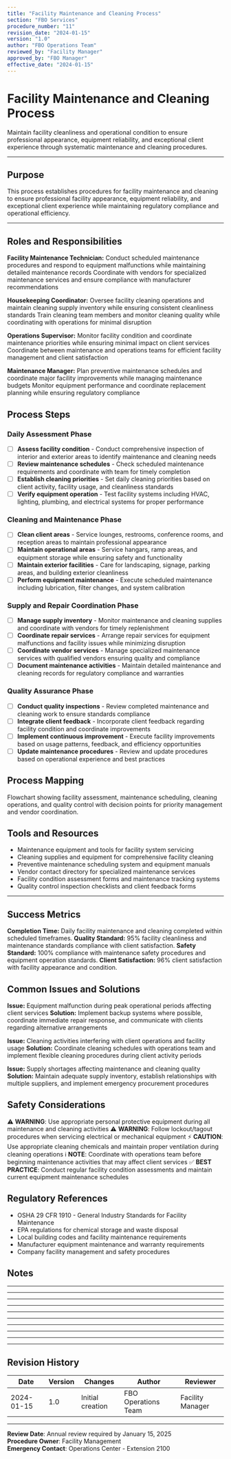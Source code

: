 ```yaml
---
title: "Facility Maintenance and Cleaning Process"
section: "FBO Services"
procedure_number: "11"
revision_date: "2024-01-15"
version: "1.0"
author: "FBO Operations Team"
reviewed_by: "Facility Manager"
approved_by: "FBO Manager"
effective_date: "2024-01-15"
---
```


# Facility Maintenance and Cleaning Process

Maintain facility cleanliness and operational condition to ensure professional appearance, equipment reliability, and exceptional client experience through systematic maintenance and cleaning procedures.

_____________________________________________________________________________________________

## Purpose

This process establishes procedures for facility maintenance and cleaning to ensure professional facility appearance, equipment reliability, and exceptional client experience while maintaining regulatory compliance and operational efficiency.

_____________________________________________________________________________________________

## Roles and Responsibilities

**Facility Maintenance Technician:**
Conduct scheduled maintenance procedures and respond to equipment malfunctions while maintaining detailed maintenance records
Coordinate with vendors for specialized maintenance services and ensure compliance with manufacturer recommendations

**Housekeeping Coordinator:**
Oversee facility cleaning operations and maintain cleaning supply inventory while ensuring consistent cleanliness standards
Train cleaning team members and monitor cleaning quality while coordinating with operations for minimal disruption

**Operations Supervisor:**
Monitor facility condition and coordinate maintenance priorities while ensuring minimal impact on client services
Coordinate between maintenance and operations teams for efficient facility management and client satisfaction

**Maintenance Manager:**
Plan preventive maintenance schedules and coordinate major facility improvements while managing maintenance budgets
Monitor equipment performance and coordinate replacement planning while ensuring regulatory compliance

## Process Steps

### Daily Assessment Phase

- [ ] **Assess facility condition** - Conduct comprehensive inspection of interior and exterior areas to identify maintenance and cleaning needs
- [ ] **Review maintenance schedules** - Check scheduled maintenance requirements and coordinate with team for timely completion
- [ ] **Establish cleaning priorities** - Set daily cleaning priorities based on client activity, facility usage, and cleanliness standards
- [ ] **Verify equipment operation** - Test facility systems including HVAC, lighting, plumbing, and electrical systems for proper performance

### Cleaning and Maintenance Phase

- [ ] **Clean client areas** - Service lounges, restrooms, conference rooms, and reception areas to maintain professional appearance
- [ ] **Maintain operational areas** - Service hangars, ramp areas, and equipment storage while ensuring safety and functionality
- [ ] **Maintain exterior facilities** - Care for landscaping, signage, parking areas, and building exterior cleanliness
- [ ] **Perform equipment maintenance** - Execute scheduled maintenance including lubrication, filter changes, and system calibration

### Supply and Repair Coordination Phase

- [ ] **Manage supply inventory** - Monitor maintenance and cleaning supplies and coordinate with vendors for timely replenishment
- [ ] **Coordinate repair services** - Arrange repair services for equipment malfunctions and facility issues while minimizing disruption
- [ ] **Coordinate vendor services** - Manage specialized maintenance services with qualified vendors ensuring quality and compliance
- [ ] **Document maintenance activities** - Maintain detailed maintenance and cleaning records for regulatory compliance and warranties

### Quality Assurance Phase

- [ ] **Conduct quality inspections** - Review completed maintenance and cleaning work to ensure standards compliance
- [ ] **Integrate client feedback** - Incorporate client feedback regarding facility condition and coordinate improvements
- [ ] **Implement continuous improvement** - Execute facility improvements based on usage patterns, feedback, and efficiency opportunities
- [ ] **Update maintenance procedures** - Review and update procedures based on operational experience and best practices

## Process Mapping

Flowchart showing facility assessment, maintenance scheduling, cleaning operations, and quality control with decision points for priority management and vendor coordination.

## Tools and Resources

- Maintenance equipment and tools for facility system servicing
- Cleaning supplies and equipment for comprehensive facility cleaning
- Preventive maintenance scheduling system and equipment manuals
- Vendor contact directory for specialized maintenance services
- Facility condition assessment forms and maintenance tracking systems
- Quality control inspection checklists and client feedback forms

_____________________________________________________________________________________________

## Success Metrics

**Completion Time:** Daily facility maintenance and cleaning completed within scheduled timeframes.
**Quality Standard:** 95% facility cleanliness and maintenance standards compliance with client satisfaction.
**Safety Standard:** 100% compliance with maintenance safety procedures and equipment operation standards.
**Client Satisfaction:** 96% client satisfaction with facility appearance and condition.

## Common Issues and Solutions

**Issue:** Equipment malfunction during peak operational periods affecting client services
**Solution:** Implement backup systems where possible, coordinate immediate repair response, and communicate with clients regarding alternative arrangements

**Issue:** Cleaning activities interfering with client operations and facility usage
**Solution:** Coordinate cleaning schedules with operations team and implement flexible cleaning procedures during client activity periods

**Issue:** Supply shortages affecting maintenance and cleaning quality
**Solution:** Maintain adequate supply inventory, establish relationships with multiple suppliers, and implement emergency procurement procedures

## Safety Considerations

⚠️ **WARNING**: Use appropriate personal protective equipment during all maintenance and cleaning activities
⚠️ **WARNING**: Follow lockout/tagout procedures when servicing electrical or mechanical equipment
⚡ **CAUTION**: Use appropriate cleaning chemicals and maintain proper ventilation during cleaning operations
ℹ️ **NOTE**: Coordinate with operations team before beginning maintenance activities that may affect client services
✅ **BEST PRACTICE**: Conduct regular facility condition assessments and maintain current equipment maintenance schedules

## Regulatory References

- OSHA 29 CFR 1910 - General Industry Standards for Facility Maintenance
- EPA regulations for chemical storage and waste disposal
- Local building codes and facility maintenance requirements
- Manufacturer equipment maintenance and warranty requirements
- Company facility management and safety procedures

## Notes

___________________________________________________________________________________
___________________________________________________________________________________
___________________________________________________________________________________
___________________________________________________________________________________
___________________________________________________________________________________
___________________________________________________________________________________
___________________________________________________________________________________
___________________________________________________________________________________
___________________________________________________________________________________
___________________________________________________________________________________

## Revision History

| Date | Version | Changes | Author | Reviewer |
|---|---|---|-----|----|
| 2024-01-15 | 1.0 | Initial creation | FBO Operations Team | Facility Manager |

---
**Review Date**: Annual review required by January 15, 2025  
**Procedure Owner**: Facility Management  
**Emergency Contact**: Operations Center - Extension 2100
